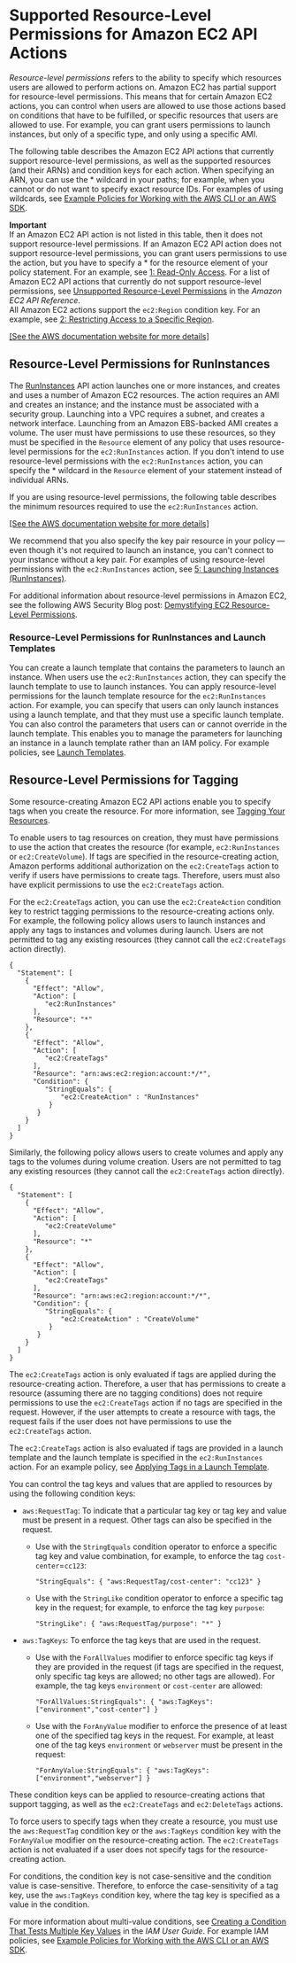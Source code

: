 # Supported Resource\-Level Permissions for Amazon EC2 API Actions<a name="ec2-supported-iam-actions-resources"></a>

*Resource\-level permissions* refers to the ability to specify which resources users are allowed to perform actions on\. Amazon EC2 has partial support for resource\-level permissions\. This means that for certain Amazon EC2 actions, you can control when users are allowed to use those actions based on conditions that have to be fulfilled, or specific resources that users are allowed to use\. For example, you can grant users permissions to launch instances, but only of a specific type, and only using a specific AMI\.

The following table describes the Amazon EC2 API actions that currently support resource\-level permissions, as well as the supported resources \(and their ARNs\) and condition keys for each action\. When specifying an ARN, you can use the \* wildcard in your paths; for example, when you cannot or do not want to specify exact resource IDs\. For examples of using wildcards, see [Example Policies for Working with the AWS CLI or an AWS SDK](ExamplePolicies_EC2.md)\.

**Important**  
If an Amazon EC2 API action is not listed in this table, then it does not support resource\-level permissions\. If an Amazon EC2 API action does not support resource\-level permissions, you can grant users permissions to use the action, but you have to specify a \* for the resource element of your policy statement\. For an example, see [1: Read\-Only Access](ExamplePolicies_EC2.md#iam-example-read-only)\. For a list of Amazon EC2 API actions that currently do not support resource\-level permissions, see [Unsupported Resource\-Level Permissions](http://docs.aws.amazon.com/AWSEC2/latest/APIReference/ec2-api-permissions.html#ec2-api-unsupported-resource-permissions) in the *Amazon EC2 API Reference*\.   
All Amazon EC2 actions support the `ec2:Region` condition key\. For an example, see [2: Restricting Access to a Specific Region](ExamplePolicies_EC2.md#iam-example-region)\.

[\[See the AWS documentation website for more details\]](http://docs.aws.amazon.com/AWSEC2/latest/UserGuide/ec2-supported-iam-actions-resources.html)

## Resource\-Level Permissions for RunInstances<a name="supported-iam-actions-runinstances"></a>

The [RunInstances](http://docs.aws.amazon.com/AWSEC2/latest/APIReference/ApiReference-query-RunInstances.html) API action launches one or more instances, and creates and uses a number of Amazon EC2 resources\. The action requires an AMI and creates an instance; and the instance must be associated with a security group\. Launching into a VPC requires a subnet, and creates a network interface\. Launching from an Amazon EBS\-backed AMI creates a volume\. The user must have permissions to use these resources, so they must be specified in the `Resource` element of any policy that uses resource\-level permissions for the `ec2:RunInstances` action\. If you don't intend to use resource\-level permissions with the `ec2:RunInstances` action, you can specify the \* wildcard in the `Resource` element of your statement instead of individual ARNs\.

If you are using resource\-level permissions, the following table describes the minimum resources required to use the `ec2:RunInstances` action\. 

[\[See the AWS documentation website for more details\]](http://docs.aws.amazon.com/AWSEC2/latest/UserGuide/ec2-supported-iam-actions-resources.html)

We recommend that you also specify the key pair resource in your policy — even though it's not required to launch an instance, you can't connect to your instance without a key pair\. For examples of using resource\-level permissions with the `ec2:RunInstances` action, see [5: Launching Instances \(RunInstances\)](ExamplePolicies_EC2.md#iam-example-runinstances)\.

For additional information about resource\-level permissions in Amazon EC2, see the following AWS Security Blog post: [Demystifying EC2 Resource\-Level Permissions](https://aws.amazon.com/blogs/security/demystifying-ec2-resource-level-permissions/)\.

### Resource\-Level Permissions for RunInstances and Launch Templates<a name="supported-iam-actions-runinstances-launch-templates"></a>

You can create a launch template that contains the parameters to launch an instance\. When users use the `ec2:RunInstances` action, they can specify the launch template to use to launch instances\. You can apply resource\-level permissions for the launch template resource for the `ec2:RunInstances` action\. For example, you can specify that users can only launch instances using a launch template, and that they must use a specific launch template\. You can also control the parameters that users can or cannot override in the launch template\. This enables you to manage the parameters for launching an instance in a launch template rather than an IAM policy\. For example policies, see [Launch Templates](ExamplePolicies_EC2.md#iam-example-runinstances-launch-templates)\.

## Resource\-Level Permissions for Tagging<a name="supported-iam-actions-tagging"></a>

Some resource\-creating Amazon EC2 API actions enable you to specify tags when you create the resource\. For more information, see [Tagging Your Resources](Using_Tags.md#tag-resources)\.

To enable users to tag resources on creation, they must have permissions to use the action that creates the resource \(for example, `ec2:RunInstances` or `ec2:CreateVolume`\)\. If tags are specified in the resource\-creating action, Amazon performs additional authorization on the `ec2:CreateTags` action to verify if users have permissions to create tags\. Therefore, users must also have explicit permissions to use the `ec2:CreateTags` action\. 

For the `ec2:CreateTags` action, you can use the `ec2:CreateAction` condition key to restrict tagging permissions to the resource\-creating actions only\. For example, the following policy allows users to launch instances and apply any tags to instances and volumes during launch\. Users are not permitted to tag any existing resources \(they cannot call the `ec2:CreateTags` action directly\)\.

```
{
  "Statement": [
    {
      "Effect": "Allow",
      "Action": [
         "ec2:RunInstances"
      ],
      "Resource": "*"
    },
    {
      "Effect": "Allow",
      "Action": [
         "ec2:CreateTags"
      ],
      "Resource": "arn:aws:ec2:region:account:*/*",
      "Condition": {
         "StringEquals": {
             "ec2:CreateAction" : "RunInstances"
          }
       }
    }
  ]
}
```

Similarly, the following policy allows users to create volumes and apply any tags to the volumes during volume creation\. Users are not permitted to tag any existing resources \(they cannot call the `ec2:CreateTags` action directly\)\.

```
{
  "Statement": [
    {
      "Effect": "Allow",
      "Action": [
         "ec2:CreateVolume"
      ],
      "Resource": "*"
    },
    {
      "Effect": "Allow",
      "Action": [
         "ec2:CreateTags"
      ],
      "Resource": "arn:aws:ec2:region:account:*/*",
      "Condition": {
         "StringEquals": {
             "ec2:CreateAction" : "CreateVolume"
          }
       }
    }
  ]
}
```

The `ec2:CreateTags` action is only evaluated if tags are applied during the resource\-creating action\. Therefore, a user that has permissions to create a resource \(assuming there are no tagging conditions\) does not require permissions to use the `ec2:CreateTags` action if no tags are specified in the request\. However, if the user attempts to create a resource with tags, the request fails if the user does not have permissions to use the `ec2:CreateTags` action\.

The `ec2:CreateTags` action is also evaluated if tags are provided in a launch template and the launch template is specified in the `ec2:RunInstances` action\. For an example policy, see [Applying Tags in a Launch Template](ExamplePolicies_EC2.md#iam-example-tags-launch-template)\.

You can control the tag keys and values that are applied to resources by using the following condition keys:

+ `aws:RequestTag`: To indicate that a particular tag key or tag key and value must be present in a request\. Other tags can also be specified in the request\.

  + Use with the `StringEquals` condition operator to enforce a specific tag key and value combination, for example, to enforce the tag `cost-center`=`cc123`:

    ```
    "StringEquals": { "aws:RequestTag/cost-center": "cc123" }
    ```

  + Use with the `StringLike` condition operator to enforce a specific tag key in the request; for example, to enforce the tag key `purpose`:

    ```
    "StringLike": { "aws:RequestTag/purpose": "*" }
    ```

+ `aws:TagKeys`: To enforce the tag keys that are used in the request\.

  + Use with the `ForAllValues` modifier to enforce specific tag keys if they are provided in the request \(if tags are specified in the request, only specific tag keys are allowed; no other tags are allowed\)\. For example, the tag keys `environment` or `cost-center` are allowed:

    ```
    "ForAllValues:StringEquals": { "aws:TagKeys": ["environment","cost-center"] }
    ```

  + Use with the `ForAnyValue` modifier to enforce the presence of at least one of the specified tag keys in the request\. For example, at least one of the tag keys `environment` or `webserver` must be present in the request:

    ```
    "ForAnyValue:StringEquals": { "aws:TagKeys": ["environment","webserver"] }
    ```

These condition keys can be applied to resource\-creating actions that support tagging, as well as the `ec2:CreateTags` and `ec2:DeleteTags` actions\. 

To force users to specify tags when they create a resource, you must use the `aws:RequestTag` condition key or the `aws:TagKeys` condition key with the `ForAnyValue` modifier on the resource\-creating action\. The `ec2:CreateTags` action is not evaluated if a user does not specify tags for the resource\-creating action\.

For conditions, the condition key is not case\-sensitive and the condition value is case\-sensitive\. Therefore, to enforce the case\-sensitivity of a tag key, use the `aws:TagKeys` condition key, where the tag key is specified as a value in the condition\.

For more information about multi\-value conditions, see [Creating a Condition That Tests Multiple Key Values](http://docs.aws.amazon.com/IAM/latest/UserGuide/reference_policies_multi-value-conditions.html) in the *IAM User Guide*\. For example IAM policies, see [Example Policies for Working with the AWS CLI or an AWS SDK](ExamplePolicies_EC2.md)\.